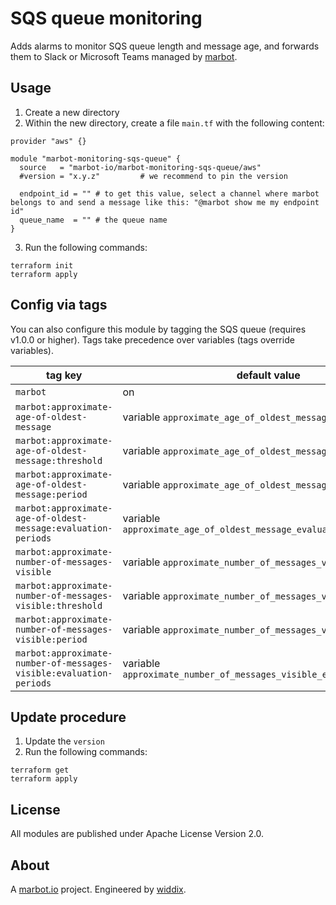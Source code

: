 # SQS queue monitoring

Adds alarms to monitor SQS queue length and message age, and forwards them to Slack or Microsoft Teams managed by [marbot](https://marbot.io/).

## Usage

1. Create a new directory
2. Within the new directory, create a file `main.tf` with the following content:
```
provider "aws" {}

module "marbot-monitoring-sqs-queue" {
  source   = "marbot-io/marbot-monitoring-sqs-queue/aws"
  #version = "x.y.z"         # we recommend to pin the version

  endpoint_id = "" # to get this value, select a channel where marbot belongs to and send a message like this: "@marbot show me my endpoint id"
  queue_name  = "" # the queue name
}
```
3. Run the following commands:
```
terraform init
terraform apply
```

## Config via tags

You can also configure this module by tagging the SQS queue (requires v1.0.0 or higher). Tags take precedence over variables (tags override variables).

| tag key                                                            | default value                                                        | allowed values                                |
| ------------------------------------------------------------------ | -------------------------------------------------------------------- | ----------------------------------------------|
| `marbot`                                                           | on                                                                   | on,off                                        |
| `marbot:approximate-age-of-oldest-message`                         | variable `approximate_age_of_oldest_message`                         | static,off                                    |
| `marbot:approximate-age-of-oldest-message:threshold`               | variable `approximate_age_of_oldest_message_threshold`               | >= 0                                          |
| `marbot:approximate-age-of-oldest-message:period`                  | variable `approximate_age_of_oldest_message_period`                  | <= 86400 and multiple of 60                   |
| `marbot:approximate-age-of-oldest-message:evaluation-periods`      | variable `approximate_age_of_oldest_message_evaluation_periods`      | >= 1 and $period*$evaluation-periods <= 86400 |
| `marbot:approximate-number-of-messages-visible`                    | variable `approximate_number_of_messages_visible`                    | static,off                                    |
| `marbot:approximate-number-of-messages-visible:threshold`          | variable `approximate_number_of_messages_visible_threshold`          | >= 0                                          |
| `marbot:approximate-number-of-messages-visible:period`             | variable `approximate_number_of_messages_visible_period`             | <= 86400 and multiple of 60                   |
| `marbot:approximate-number-of-messages-visible:evaluation-periods` | variable `approximate_number_of_messages_visible_evaluation_periods` | >= 1 and $period*$evaluation-periods <= 86400 |

## Update procedure

1. Update the `version`
2. Run the following commands:
```
terraform get
terraform apply
```

## License
All modules are published under Apache License Version 2.0.

## About
A [marbot.io](https://marbot.io/) project. Engineered by [widdix](https://widdix.net).
